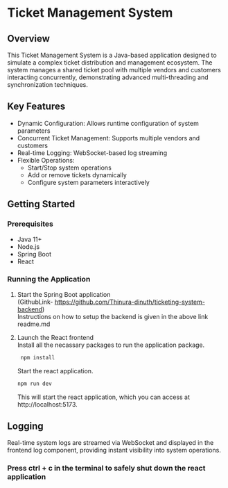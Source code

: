 # Ticket Management System

## Overview

This Ticket Management System is a Java-based application designed to simulate a complex ticket distribution and management ecosystem. The system manages a shared ticket pool with multiple vendors and customers interacting concurrently, demonstrating advanced multi-threading and synchronization techniques.

## Key Features

 * Dynamic Configuration: Allows runtime configuration of system parameters
 * Concurrent Ticket Management: Supports multiple vendors and customers
 * Real-time Logging: WebSocket-based log streaming
 * Flexible Operations:
     * Start/Stop system operations
     * Add or remove tickets dynamically
     * Configure system parameters interactively

## Getting Started

### Prerequisites

* Java 11+
* Node.js
* Spring Boot
* React

### Running the Application

1. Start the Spring Boot application <br/> (GithubLink- https://github.com/Thinura-dinuth/ticketing-system-backend)<br/> 
   Instructions on how to setup the backend is given in the above link readme.md
   
2. Launch the React frontend<br/>
   Install all the necassary packages to run the application package.<br/>
   ```bash
    npm install
    ```
   Start the react application. <br/>
    ```bash
    npm run dev
    ```
    This will start the react application, which you can access at http://localhost:5173.

## Logging

Real-time system logs are streamed via WebSocket and displayed in the frontend log component, providing instant visibility into system operations.
   
### Press ctrl + c in the terminal to safely shut down the react application


